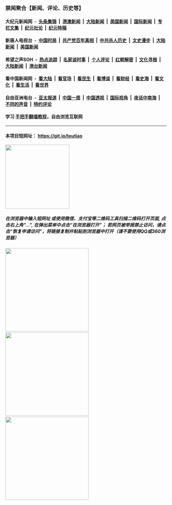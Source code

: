 ### 禁闻聚合【新闻、评论、历史等】

#### 大纪元新闻网 &nbsp;-&nbsp; [头条集锦](indexes/E头条集锦.md?t=02072044) &nbsp;|&nbsp; [港澳新闻](indexes/E港澳新闻.md?t=02072044)  &nbsp;|&nbsp; [大陆新闻](indexes/E大陆新闻.md?t=02072044) &nbsp;|&nbsp; [美国新闻](indexes/E美国新闻.md?t=02072044) &nbsp;|&nbsp; [国际新闻](indexes/E国际新闻.md?t=02072044) &nbsp;|&nbsp; [专栏文集](indexes/E专栏文集.md?t=02072044) &nbsp;|&nbsp; [纪元社论](indexes/E纪元社论.md?t=02072044) &nbsp;|&nbsp; [纪元特稿](indexes/E纪元特稿.md?t=02072044) 

#### 新唐人电视台 &nbsp;-&nbsp; [中国时局](indexes/N中国时局.md?t=02072044) &nbsp;|&nbsp; [共产党百年真相](indexes/N共产党百年真相.md?t=02072044) &nbsp;|&nbsp; [中共杀人历史](indexes/N中共杀人历史.md?t=02072044) &nbsp;|&nbsp; [文史漫步](indexes/N文史漫步.md?t=02072044) &nbsp;|&nbsp; [大陆新闻](indexes/N大陆新闻.md?t=02072044) &nbsp;|&nbsp; [美国新闻](indexes/N美国新闻.md?t=02072044)

#### 希望之声SOH &nbsp;-&nbsp; [热点追踪](indexes/H热点追踪.md?t=02072044) &nbsp;|&nbsp; [名家谈时事](indexes/H名家谈时事.md?t=02072044) &nbsp;|&nbsp; [个人评论](indexes/H个人评论.md?t=02072044)  &nbsp;|&nbsp; [红朝解密](indexes/H红朝解密.md?t=02072044) &nbsp;|&nbsp; [文化寻根](indexes/H文化寻根.md?t=02072044) &nbsp;|&nbsp; [大陆新闻](indexes/H大陆新闻.md?t=02072044) &nbsp;|&nbsp; [港台新闻](indexes/H港台新闻.md?t=02072044)

#### 看中国新闻网 &nbsp;-&nbsp; [看大陆](indexes/S看大陆.md?t=02072044) &nbsp;|&nbsp; [看官场](indexes/S看官场.md?t=02072044) &nbsp;|&nbsp; [看民生](indexes/S看民生.md?t=02072044)  &nbsp;|&nbsp; [看博谈](indexes/S看博谈.md?t=02072044) &nbsp;|&nbsp; [看财经](indexes/S看财经.md?t=02072044) &nbsp;|&nbsp; [看史海](indexes/S看史海.md?t=02072044) &nbsp;|&nbsp; [看文化](indexes/S看文化.md?t=02072044) &nbsp;|&nbsp; [看生活](indexes/S看生活.md?t=02072044) &nbsp;|&nbsp; [看世界](indexes/S看世界.md?t=02072044)

#### 自由亚洲电台 &nbsp;-&nbsp; [亚太报道](indexes/R亚太报道.md?t=02072044) &nbsp;|&nbsp; [中国一周](indexes/R中国一周.md?t=02072044) &nbsp;|&nbsp; [中国透视](indexes/R中国透视.md?t=02072044)  &nbsp;|&nbsp; [国际视角](indexes/R国际视角.md?t=02072044) &nbsp;|&nbsp; [夜话中南海](indexes/R夜话中南海.md?t=02072044) &nbsp;|&nbsp; [不同的声音](indexes/R不同的声音.md?t=02072044) &nbsp;|&nbsp; [特约评论](indexes/R特约评论.md?t=02072044)

#### 学习 [手把手翻墙教程](https://github.com/gfw-breaker/guides/wiki)，自由浏览互联网

----

#### 本项目短网址： https://git.io/toutiao
<img src="https://raw.githubusercontent.com/gfw-breaker/banned-news/master/scripts/img/qr.png" width="200px"/>  

##### 在浏览器中输入短网址 或使用微信、支付宝等二维码工具扫描二维码打开页面, 点击右上角"...", 在弹出菜单中点击“在浏览器打开”； 若网页被举报禁止访问，请点击“恢复申请访问”，将链接复制并粘贴到浏览器中打开（请不要使用QQ或360浏览器）

<img src="https://raw.githubusercontent.com/gfw-breaker/banned-news/master/scripts/img/1.png" width="260px"/> &nbsp; <img src="https://raw.githubusercontent.com/gfw-breaker/banned-news/master/scripts/img/2.png" width="260px"/> &nbsp; <img src="https://raw.githubusercontent.com/gfw-breaker/banned-news/master/scripts/img/3.png" width="260px"/>
